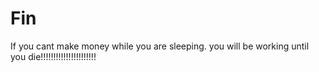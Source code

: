 # Fin

If you cant make money while  you are sleeping. you will be working until you die!!!!!!!!!!!!!!!!!!!!!!
